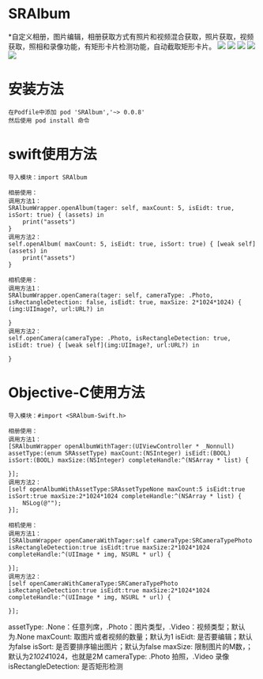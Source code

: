 # SRAlbum
*自定义相册，图片编辑，相册获取方式有照片和视频混合获取，照片获取，视频获取，照相和录像功能，有矩形卡片检测功能，自动截取矩形卡片。
![](IMG_0010.PNG)
![](IMG_0011.PNG)
![](IMG_0012.PNG)
![](IMG_0013.PNG)
![](IMG_0113.PNG)


# 安装方法
    在Podfile中添加 pod 'SRAlbum','~> 0.0.8'
    然后使用 pod install 命令
    

# swift使用方法
    导入模块：import SRAlbum
    
    相册使用：
    调用方法1：
    SRAlbumWrapper.openAlbum(tager: self, maxCount: 5, isEidt: true, isSort: true) { (assets) in
        print("assets")
    }
    调用方法2：
    self.openAlbum( maxCount: 5, isEidt: true, isSort: true) { [weak self](assets) in
        print("assets")
    }
    
    相机使用：
    调用方法1：
    SRAlbumWrapper.openCamera(tager: self, cameraType: .Photo, isRectangleDetection: false, isEidt: true, maxSize: 2*1024*1024) { (img:UIImage?, url:URL?) in
        
    }
    调用方法2：
    self.openCamera(cameraType: .Photo, isRectangleDetection: true, isEidt: true) { [weak self](img:UIImage?, url:URL?) in
    
    }
    
    
# Objective-C使用方法
    导入模块：#import <SRAlbum-Swift.h>
    
    相册使用：
    调用方法1：
    [SRAlbumWrapper openAlbumWithTager:(UIViewController * _Nonnull) assetType:(enum SRAssetType) maxCount:(NSInteger) isEidt:(BOOL) isSort:(BOOL) maxSize:(NSInteger) completeHandle:^(NSArray * list) {
        
    }];
    调用方法2：
    [self openAlbumWithAssetType:SRAssetTypeNone maxCount:5 isEidt:true isSort:true maxSize:2*1024*1024 completeHandle:^(NSArray * list) {
        NSLog(@"");
    }];
    
    相机使用：
    调用方法1：
    [SRAlbumWrapper openCameraWithTager:self cameraType:SRCameraTypePhoto isRectangleDetection:true isEidt:true maxSize:2*1024*1024 completeHandle:^(UIImage * img, NSURL * url) {
        
    }];
    调用方法2：
    [self openCameraWithCameraType:SRCameraTypePhoto isRectangleDetection:true isEidt:true maxSize:2*1024*1024 completeHandle:^(UIImage * img, NSURL * url) {
        
    }];
    
    
assetType: .None：任意列席，.Photo：图片类型，.Video：视频类型；默认为.None
maxCount: 取图片或者视频的数量；默认为1
isEidt: 是否要编辑；默认为false
isSort: 是否要排序输出图片；默认为false
maxSize: 限制图片的M数，；默认为2*1024*1024，也就是2M
cameraType: .Photo 拍照，.Video 录像
isRectangleDetection: 是否矩形检测
